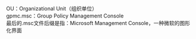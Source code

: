 OU：Organizational Unit（组织单位）<br>
gpmc.msc：Group Policy Management Console<br>
最后的.msc文件后缀是指：Microsoft Management Console，一种微软的图形化界面<br>
